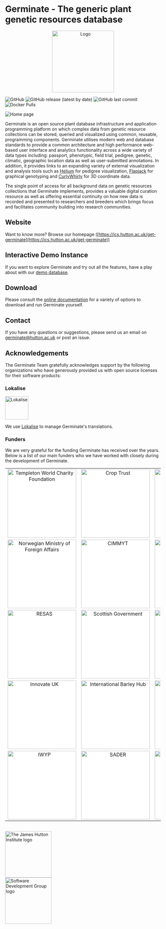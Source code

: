 # Germinate - The generic plant genetic resources database

<p align="center">
  <img src="https://raw.githubusercontent.com/germinateplatform/germinate-vue/master/public/img/germinate-square.svg?sanitize=true" width="200" alt="Logo">
</p>

![GitHub](https://img.shields.io/github/license/germinateplatform/germinate-vue)
![GitHub release (latest by date)](https://img.shields.io/github/v/release/germinateplatform/germinate-vue)
![GitHub last commit](https://img.shields.io/github/last-commit/germinateplatform/germinate-vue)
![Docker Pulls](https://img.shields.io/docker/pulls/cropgeeks/germinate)

![](https://germinateplatform.github.io/get-germinate/images/screenshot-1.png "Home page")

Germinate is an open source plant database infrastructure and application programming platform
on which complex data from genetic resource collections can be stored, queried and visualized
using common, reusable, programming components. Germinate utilises modern web and database
standards to provide a common architecture and high performance web-based user interface and
analytics functionality across a wide variety of data types including: passport, phenotypic,
field trial, pedigree, genetic, climatic, geographic location data as well as user-submitted
annotations. In addition, it provides links to an expanding variety of external visualization
and analysis tools such as [Helium](https://ics.hutton.ac.uk/helium) for pedigree visualization,
[Flapjack](https://ics.hutton.ac.uk/flapjack) for graphical genotyping and
[CurlyWhirly](https://ics.hutton.ac.uk/curlywhirly) for 3D coordinate data.

The single point of access for all background data on genetic resources collections that
Germinate implements, provides a valuable digital curation resource as well as offering
essential continuity on how new data is recorded and presented to researchers and breeders
which brings focus and facilitates community building into research communities.

## Website
Want to know more? Browse our homepage ([https://ics.hutton.ac.uk/get-germinate](https://ics.hutton.ac.uk/get-germinate))

## Interactive Demo Instance
If you want to explore Germinate and try out all the features, have a play about with our [demo database](https://ics.hutton.ac.uk/germinate-demo).

## Download
Please consult the [online documentation](https://germinateplatform.github.io/germinate-server) for a variety of options to download and run Germinate yourself.

## Contact
If you have any questions or suggestions, please send us an email on [germinate@hutton.ac.uk](mailto:germinate@hutton.ac.uk) or post an issue.

## Acknowledgements

The Germinate Team gratefully acknowledges support by the following organizations who have generously provided us with open source licenses for their software products:

### Lokalise
<img src="https://raw.githubusercontent.com/germinateplatform/germinate-vue/master/public/img/other/lokalise.svg?sanitize=true" height="75" alt="Lokalise">

We use [Lokalise](https://lokalise.co/) to manage Germinate's translations.

### Funders

We are very grateful for the funding Germinate has received over the years. Below is a list of our main funders who we have worked with closely during the development of Germinate.

<table bgcolor="white">
  <tbody>
    <tr>
      <td align="center" valign="middle">
        <img src="https://raw.githubusercontent.com/germinateplatform/germinate-vue/master/public/img/funders/templeton.svg?sanitize=true" width="222px" alt="Templeton World Charity Foundation">
      </td>
      <td align="center" valign="middle">
        <img src="https://raw.githubusercontent.com/germinateplatform/germinate-vue/master/public/img/funders/crop-trust.svg?sanitize=true" width="222px" alt="Crop Trust">
      </td>
      <td align="center" valign="middle">
        <img src="https://raw.githubusercontent.com/germinateplatform/germinate-vue/master/public/img/funders/cwr.svg?sanitize=true" width="222px" alt="Crop Wild Relatives">
      </td>
      <td align="center" valign="middle">
        <img src="https://raw.githubusercontent.com/germinateplatform/germinate-vue/master/public/img/funders/norad.svg?sanitize=true" width="222px" alt="The Norwegian Agency for Development Coorperation">
      </td>
    </tr>
    <tr>
      <td align="center" valign="middle">
        <img src="https://raw.githubusercontent.com/germinateplatform/germinate-vue/master/public/img/funders/norwegian-ministry-of-foreign-affairs.svg?sanitize=true" width="222px" alt="Norwegian Ministry of Foreign Affairs">
      </td>
      <td align="center" valign="middle">
        <img src="https://raw.githubusercontent.com/germinateplatform/germinate-vue/master/public/img/funders/cimmyt.svg?sanitize=true" width="222px" alt="CIMMYT">
      </td>
      <td align="center" valign="middle">
        <img src="https://raw.githubusercontent.com/germinateplatform/germinate-vue/master/public/img/funders/uod.svg?sanitize=true" width="222px" alt="University of Dundee">
      </td>
      <td align="center" valign="middle">
        <img src="https://raw.githubusercontent.com/germinateplatform/germinate-vue/master/public/img/funders/bbsrc.svg?sanitize=true" width="222px" alt="BBSRC">
      </td>
    </tr>
    <tr>
      <td align="center" valign="middle">
        <img src="https://raw.githubusercontent.com/germinateplatform/germinate-vue/master/public/img/funders/resas.svg?sanitize=true" width="222px" alt="RESAS">
      </td>
      <td align="center" valign="middle">
        <img src="https://raw.githubusercontent.com/germinateplatform/germinate-vue/master/public/img/funders/scottish-government.svg?sanitize=true" width="222px" alt="Scottish Government">
      </td>
      <td align="center" valign="middle">
        <img src="https://raw.githubusercontent.com/germinateplatform/germinate-vue/master/public/img/funders/sefari.svg?sanitize=true" width="222px" alt="SEFARI">
      </td>
      <td align="center" valign="middle">
        <img src="https://raw.githubusercontent.com/germinateplatform/germinate-vue/master/public/img/funders/huttonltd.svg?sanitize=true" width="222px" alt="James Hutton Limited">
      </td>
    </tr>
    <tr>
      <td align="center" valign="middle">
        <img src="https://raw.githubusercontent.com/germinateplatform/germinate-vue/master/public/img/funders/innovate-uk.svg?sanitize=true" width="222px" alt="Innovate UK">
      </td>
      <td align="center" valign="middle">
        <img src="https://raw.githubusercontent.com/germinateplatform/germinate-vue/master/public/img/funders/ibh.svg?sanitize=true" width="222px" alt="International Barley Hub">
      </td>
      <td align="center" valign="middle">
        <img src="https://raw.githubusercontent.com/germinateplatform/germinate-vue/master/public/img/funders/crp-maize.svg?sanitize=true" width="222px" alt="CRP Maize">
      </td>
      <td align="center" valign="middle">
        <img src="https://raw.githubusercontent.com/germinateplatform/germinate-vue/master/public/img/funders/crp-wheat.svg?sanitize=true" width="222px" alt="CRP Wheat">
      </td>      
    </tr>
    <tr>
      <td align="center" valign="middle">
        <img src="https://raw.githubusercontent.com/germinateplatform/germinate-vue/master/public/img/funders/iwyp.svg?sanitize=true" width="222px" alt="IWYP">
      </td>
      <td align="center" valign="middle">
        <img src="https://raw.githubusercontent.com/germinateplatform/germinate-vue/master/public/img/funders/sader.svg?sanitize=true" width="222px" alt="SADER">
      </td>
      <td align="center" valign="middle">
        <img src="https://raw.githubusercontent.com/germinateplatform/germinate-vue/master/public/img/funders/divseek.png" width="222px" alt="DivSeek">
      </td>
    </tr>
  </tbody>
</table>

<br />
<img src="https://raw.githubusercontent.com/germinateplatform/germinate-vue/master/public/img/hutton-black.svg?sanitize=true" height="150" alt="The James Hutton Institute logo">
<br />
<img src="https://raw.githubusercontent.com/germinateplatform/germinate-vue/master/public/img/ics-sdg-black.svg?sanitize=true" height="150" alt="Software Development Group logo">